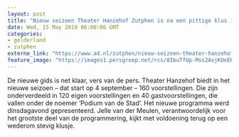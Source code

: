```yaml
---
layout: post
title: "Nieuw seizoen Theater Hanzehof Zutphen is na een pittige klus in kannen en kruiken"
date: Wed, 15 May 2019 06:00:06 GMT
categories: 
- gelderland 
- zutphen 
externe_link: "https://www.ad.nl/zutphen/nieuw-seizoen-theater-hanzehof-zutphen-is-na-een-pittige-klus-in-kannen-en-kruiken~ada996e7/"
feature_image: "https://images1.persgroep.net/rcs/8IbuTfUp-Mss2AojKUeEK9JXdxw/diocontent/148263025/_fitwidth/400/?appId=21791a8992982cd8da851550a453bd7f&quality=0.7"
---
```


De nieuwe gids is net klaar, vers van de pers. Theater Hanzehof biedt in het nieuwe seizoen – dat start op 4 september – 160 voorstellingen. Die zijn onderverdeeld in 120 eigen voorstellingen en 40 gastvoorstellingen, die vallen onder de noemer ‘Podium van de Stad’. Het nieuwe programma werd dinsdagavond gepresenteerd. Jelle van der Meulen, verantwoordelijk voor het grootste deel van de programmering, kijkt met voldoening terug op een wederom stevig klusje.
